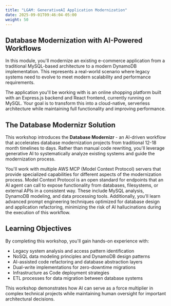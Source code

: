 ```yaml
---
title: "LGAM: GenerativeAI Application Modernization"
date: 2025-09-01T09:46:04-05:00
weight: 50
---
```


## Database Modernization with AI-Powered Workflows

In this module, you'll modernize an existing e-commerce application from a traditional MySQL-based architecture to a modern DynamoDB implementation. This represents a real-world scenario where legacy systems need to evolve to meet modern scalability and performance requirements.

The application you'll be working with is an online shopping platform built with an Express.js backend and React frontend, currently running on MySQL. Your goal is to transform this into a cloud-native, serverless architecture while maintaining full functionality and improving performance.

## The Database Modernizr Solution

This workshop introduces the **Database Modernizr** - an AI-driven workflow that accelerates database modernization projects from traditional 12-18 month timelines to days. Rather than manual code rewriting, you'll leverage generative AI to systematically analyze existing systems and guide the modernization process.

You'll work with multiple AWS MCP (Model Context Protocol) servers that provide specialized capabilities for different aspects of the modernization process. Model Context Protocol is an open standard for endpoints that an AI agent can call to expose functionality from databases, filesystems, or external APIs in a consistent way. These include MySQL analysis, DynamoDB modeling, and data processing tools. Additionally, you'll learn advanced prompt engineering techniques optimized for database design and application refactoring, minimizing the risk of AI hallucinations during the execution of this workflow.

## Learning Objectives

By completing this workshop, you'll gain hands-on experience with:
- Legacy system analysis and access pattern identification
- NoSQL data modeling principles and DynamoDB design patterns
- AI-assisted code refactoring and database abstraction layers
- Dual-write implementations for zero-downtime migrations
- Infrastructure as Code deployment strategies
- ETL processes for data migration between database systems

This workshop demonstrates how AI can serve as a force multiplier in complex technical projects while maintaining human oversight for important architectural decisions.
